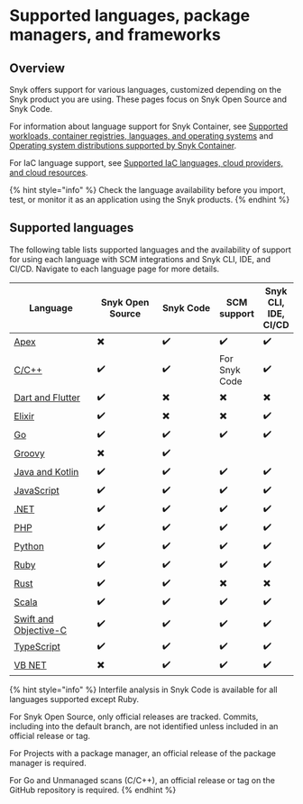 # Supported languages, package managers, and frameworks

## Overview

Snyk offers support for various languages, customized depending on the Snyk product you are using. These pages focus on Snyk Open Source and Snyk Code.&#x20;

For information about language support for Snyk Container, see [Supported workloads, container registries, languages, and operating systems](../scan-with-snyk/snyk-container/kubernetes-integration/overview-of-kubernetes-integration/supported-workloads-container-registries-languages-and-operating-systems.md) and [Operating system distributions supported by Snyk Container](../scan-with-snyk/snyk-container/how-snyk-container-works/operating-system-distributions-supported-by-snyk-container.md).

For IaC language support, see [Supported IaC languages, cloud providers, and cloud resources](../scan-with-snyk/snyk-iac/supported-iac-languages-cloud-providers-and-cloud-resources/).

{% hint style="info" %}
Check the language availability before you import, test, or monitor it as an application using the Snyk products.
{% endhint %}

## Supported languages

The following table lists supported languages and the availability of support for using each language with SCM integrations and Snyk CLI, IDE, and CI/CD. Navigate to each language page for more details.

<table><thead><tr><th width="270">Language</th><th width="225">Snyk Open Source</th><th width="210">Snyk Code</th><th data-hidden>SCM support</th><th data-hidden>Snyk CLI, IDE, CI/CD</th></tr></thead><tbody><tr><td><a href="../supported-languages-package-managers-and-frameworks/apex.md">Apex</a></td><td><span data-gb-custom-inline data-tag="emoji" data-code="2716">✖️</span></td><td>✔️</td><td>✔️</td><td>✔️</td></tr><tr><td><a href="supported-languages-list/c-c++/">C/C++</a></td><td>✔️</td><td>✔️</td><td>For Snyk Code</td><td>✔️</td></tr><tr><td><a href="supported-languages-list/dart-and-flutter.md">Dart and Flutter</a></td><td>✔️</td><td><span data-gb-custom-inline data-tag="emoji" data-code="2716">✖️</span></td><td><span data-gb-custom-inline data-tag="emoji" data-code="2716">✖️</span></td><td><span data-gb-custom-inline data-tag="emoji" data-code="2716">✖️</span></td></tr><tr><td><a href="supported-languages-list/elixir.md">Elixir</a></td><td>✔️</td><td><span data-gb-custom-inline data-tag="emoji" data-code="2716">✖️</span></td><td><span data-gb-custom-inline data-tag="emoji" data-code="2716">✖️</span></td><td>✔️</td></tr><tr><td><a href="supported-languages-list/go.md">Go</a></td><td>✔️</td><td>✔️</td><td>✔️</td><td>✔️</td></tr><tr><td><a href="supported-languages-list/groovy.md">Groovy</a></td><td><span data-gb-custom-inline data-tag="emoji" data-code="2716">✖️</span></td><td>✔️</td><td></td><td></td></tr><tr><td><a href="../supported-languages-package-managers-and-frameworks/java-and-kotlin/">Java and Kotlin</a></td><td>✔️</td><td>✔️</td><td>✔️</td><td>✔️</td></tr><tr><td><a href="supported-languages-list/javascript/">JavaScript</a></td><td>✔️</td><td>✔️</td><td>✔️</td><td>✔️</td></tr><tr><td><a href="supported-languages-list/.net/">.NET</a></td><td>✔️</td><td>✔️</td><td>✔️</td><td>✔️</td></tr><tr><td><a href="supported-languages-list/php.md">PHP</a></td><td>✔️</td><td>✔️</td><td>✔️</td><td>✔️</td></tr><tr><td><a href="supported-languages-list/python/">Python</a></td><td>✔️</td><td>✔️</td><td>✔️</td><td>✔️</td></tr><tr><td><a href="supported-languages-list/ruby.md">Ruby</a></td><td>✔️</td><td>✔️</td><td>✔️</td><td>✔️</td></tr><tr><td><a href="supported-languages-list/rust.md">Rust</a></td><td>✔️</td><td><span data-gb-custom-inline data-tag="emoji" data-code="2714">✔️</span></td><td><span data-gb-custom-inline data-tag="emoji" data-code="2716">✖️</span></td><td><span data-gb-custom-inline data-tag="emoji" data-code="2716">✖️</span></td></tr><tr><td><a href="supported-languages-list/scala.md">Scala</a></td><td>✔️</td><td>✔️</td><td>✔️</td><td>✔️</td></tr><tr><td><a href="supported-languages-list/swift-and-objective-c.md">Swift and Objective-C</a></td><td>✔️</td><td>✔️</td><td>✔️</td><td>✔️</td></tr><tr><td><a href="supported-languages-list/typescript.md">TypeScript</a></td><td>✔️</td><td>✔️</td><td>✔️</td><td>✔️</td></tr><tr><td><a href="supported-languages-list/vb.net.md">VB NET</a></td><td><span data-gb-custom-inline data-tag="emoji" data-code="2716">✖️</span></td><td>✔️</td><td>✔️</td><td>✔️</td></tr></tbody></table>

{% hint style="info" %}
Interfile analysis in Snyk Code is available for all languages supported except Ruby.

For Snyk Open Source, only official releases are tracked. Commits, including into the default branch, are not identified unless included in an official release or tag.&#x20;

For Projects with a package manager, an official release of the package manager is required.&#x20;

For Go and Unmanaged scans (C/C++), an official release or tag on the GitHub repository is required.
{% endhint %}
